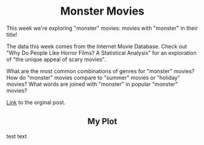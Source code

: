 <h1 align="center"> Monster Movies </h1>


This week we're exploring "monster" movies: movies with "monster" in their title!

The data this week comes from the Internet Movie Database. Check out "Why Do People Like Horror Films? A Statistical Analysis" for an exploration of "the unique appeal of scary movies".

What are the most common combinations of genres for "monster" movies? How do "monster" movies compare to "summer" movies or "holiday" movies? What words are joined with "monster" in popular "monster" movies?

[Link](https://github.com/rfordatascience/tidytuesday/blob/master/data/2024/2024-10-29/readme.md) to the orginal post.

<h2 align="center"> My Plot </h2>

test text

<p align="center">
</p>
